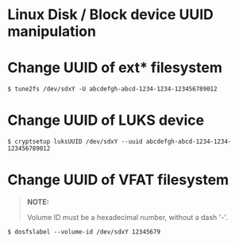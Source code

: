 Linux Disk / Block device UUID manipulation
===========================================

# Change UUID of ext* filesystem

    $ tune2fs /dev/sdxY -U abcdefgh-abcd-1234-1234-123456789012

# Change UUID of LUKS device

    $ cryptsetup luksUUID /dev/sdxY --uuid abcdefgh-abcd-1234-1234-123456789012

# Change UUID of VFAT filesystem

> **NOTE:**
> 
> Volume ID must be a hexadecimal number, without a dash '-'.

    $ dosfslabel --volume-id /dev/sdxY 12345679
